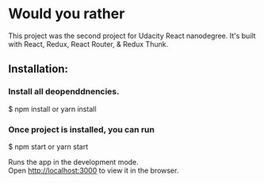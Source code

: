 # Would you rather
This project was the second project for Udacity React nanodegree.
It's built with React, Redux, React Router, & Redux Thunk.

## Installation:
### Install all deopenddnencies.
 $ npm install or yarn install

### Once project is installed, you can run 
$ npm start or yarn start

Runs the app in the development mode.<br />
Open [http://localhost:3000](http://localhost:3000) to view it in the browser.

